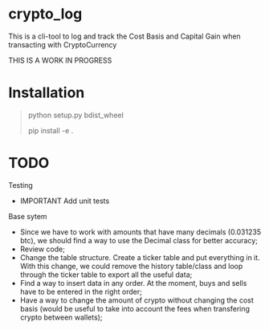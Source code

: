 # crypto_log
This is a cli-tool to log and track the Cost Basis and Capital Gain when transacting with CryptoCurrency

THIS IS A WORK IN PROGRESS

# Installation

> python setup.py bdist_wheel
>
> pip install -e .

# TODO

Testing
- IMPORTANT Add unit tests

Base sytem
- Since we have to work with amounts that have many decimals (0.031235 btc), we should find a way to use the Decimal class for better accuracy;
- Review code;
- Change the table structure. Create a ticker table and put everything in it. With this change, we could remove the history table/class and loop through the ticker table to export all the useful data;
- Find a way to insert data in any order. At the moment, buys and sells have to be entered in the right order;
- Have a way to change the amount of crypto without changing the cost basis (would be useful to take into account the fees when transfering crypto between wallets);
